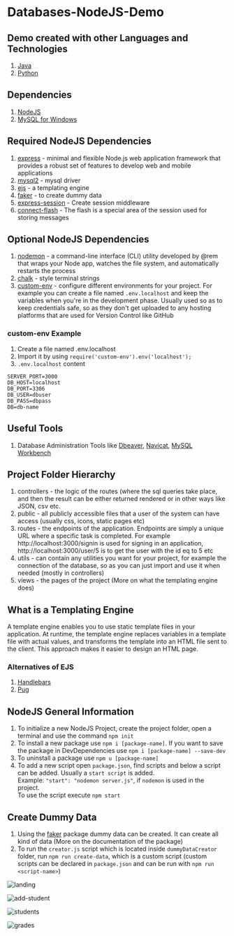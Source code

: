 # Databases-NodeJS-Demo

## Demo created with other Languages and Technologies
1. [Java](https://github.com/ChristosHadjichristofi/Databases-Java-Demo)
2. [Python](https://github.com/DimK19/Databases-Python-Demo)

## Dependencies
1. [NodeJS](https://nodejs.org/en/)
2. [MySQL for Windows](https://dev.mysql.com/downloads/installer/)

## Required NodeJS Dependencies
1. [express](https://www.npmjs.com/package/express) - minimal and flexible Node.js web application framework that provides a robust set of features to develop web and mobile applications
2. [mysql2](https://www.npmjs.com/package/mysql2) - mysql driver
3. [ejs](https://www.npmjs.com/package/ejs) - a templating engine
4. [faker](https://www.npmjs.com/package/faker/v/5.5.3) - to create dummy data
5. [express-session](https://www.npmjs.com/package/express-session) - Create session middleware
6. [connect-flash](https://www.npmjs.com/package/connect-flash) - The flash is a special area of the session used for storing messages

## Optional NodeJS Dependencies
1. [nodemon](https://www.npmjs.com/package/nodemon) - a command-line interface (CLI) utility developed by @rem that wraps your Node app, watches the file system, and automatically restarts the process
2. [chalk](https://www.npmjs.com/package/chalk) - style terminal strings 
3. [custom-env](https://www.npmjs.com/package/custom-env) - configure different environments for your project. For example you can create a file named ```.env.localhost``` and keep the variables when you're in the development phase. Usually used so as to keep credentials safe, so as they don't get uploaded to any hosting platforms that are used for Version Control like GitHub

### custom-env Example
1. Create a file named .env.localhost
2. Import it by using ```require('custom-env').env('localhost');```
3. ```.env.localhost``` content
```
SERVER_PORT=3000
DB_HOST=localhost
DB_PORT=3306
DB_USER=dbuser
DB_PASS=dbpass
DB=db-name
```

## Useful Tools
1. Database Administration Tools like [Dbeaver](https://dbeaver.io/), [Navicat](https://www.navicat.com/en/), [MySQL Workbench](https://dev.mysql.com/downloads/workbench/)

## Project Folder Hierarchy
1. controllers - the logic of the routes (where the sql queries take place, and then the result can be either returned rendered or in other ways like JSON, csv etc.
2. public - all publicly accessible files that a user of the system can have access (usually css, icons, static pages etc)
3. routes - the endpoints of the application. Endpoints are simply a unique URL where a specific task is completed. For example http://localhost:3000/signin is used for signing in an application, http://localhost:3000/user/5 is to get the user with the id eq to 5 etc
4. utils - can contain any utilities you want for your project, for example the connection of the database, so as you can just import and use it when needed (mostly in controllers)
5.  views - the pages of the project (More on what the templating engine does)

## What is a Templating Engine
A template engine enables you to use static template files in your application. At runtime, the template engine replaces variables in a template file with actual values, and transforms the template into an HTML file sent to the client. This approach makes it easier to design an HTML page.

### Alternatives of EJS
1. [Handlebars](https://handlebarsjs.com/)
2. [Pug](https://pugjs.org/api/getting-started.html)

## NodeJS General Information
1. To initialize a new NodeJS Project, create the project folder, open a terminal and use the command ```npm init```
2. To install a new package use ```npm i [package-name]```. If you want to save the package in DevDependencies use ```npm i [package-name] --save-dev```
3. To uninstall a package use ```npm u [package-name]```
4. To add a new script open ```package.json```, find scripts and below a script can be added. Usually a ```start script``` is added.<br>
   Example: ```"start": "nodemon server.js"```, if ```nodemon``` is used in the project.<br>
   To use the script execute ```npm start```

## Create Dummy Data
1. Using the [faker](https://www.npmjs.com/package/faker/v/5.5.3) package dummy data can be created. It can create all kind of data (More on the documentation of the package)
2. To run the ```creator.js``` script which is located inside ```dummyDataCreator``` folder, run ```npm run create-data```, which is a custom script (custom scripts can be declared in ```package.json``` and can be run with ```npm run <script-name>```)

![landing](https://user-images.githubusercontent.com/40044042/159064916-aac1a816-33ff-4e6f-9e63-45c31c7044a3.png)

![add-student](https://user-images.githubusercontent.com/40044042/159064953-cf6b808a-062a-48c7-b140-67b141b50604.png)

![students](https://user-images.githubusercontent.com/40044042/156389596-a409b129-e9cb-4946-9d9d-47f113c1d8f3.png)

![grades](https://user-images.githubusercontent.com/40044042/156389628-1653aba7-c033-48d0-ac3a-df37374f0d1e.png)

